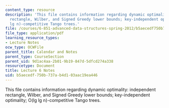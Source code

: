 ```yaml
---
content_type: resource
description: 'This file contains information regarding dynamic optimality: independent
  rectangle, Wilber, and Signed Greedy lower bounds; key-independent optimality; O(lg
  lg n)-competitive Tango trees.'
file: /courses/6-851-advanced-data-structures-spring-2012/b5aecedf750b737ab4d103aac19ea446_MIT6_851S12_Lec6.pdf
file_type: application/pdf
learning_resource_types:
- Lecture Notes
ocw_type: OCWFile
parent_title: Calendar and Notes
parent_type: CourseSection
parent_uid: 9d1ac4aa-2b01-9b19-847d-5dfcd274a338
resourcetype: Document
title: Lecture 6 Notes
uid: b5aecedf-750b-737a-b4d1-03aac19ea446
---
```

This file contains information regarding dynamic optimality: independent rectangle, Wilber, and Signed Greedy lower bounds; key-independent optimality; O(lg lg n)-competitive Tango trees.

